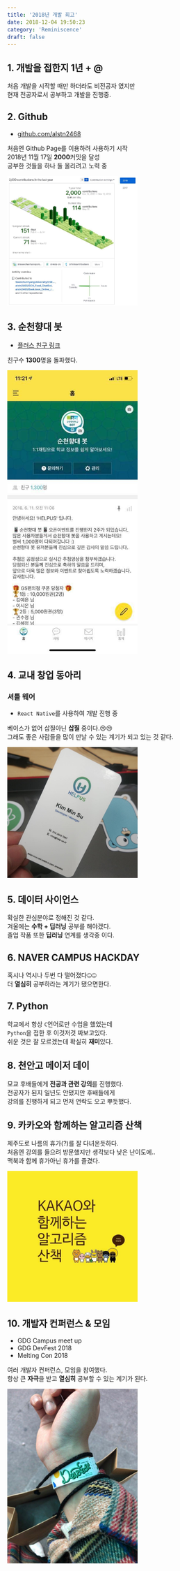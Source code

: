 ```yaml
---
title: '2018년 개발 회고'
date: 2018-12-04 19:50:23
category: 'Reminiscence'
draft: false
---
```


## 1. 개발을 접한지 1년 + @

처음 개발을 시작할 때만 하더라도 비전공자 였지만<br/>
현재 전공자로서 공부하고 개발을 진행중.

## 2. Github

- [github.com/alstn2468](https://github.com/alstn2468)

처음엔 Github Page를 이용하려 사용하기 시작<br/>
2018년 11월 17일 **2000**커밋을 달성<br/>
공부한 것들을 하나 둘 올리려고 노력 중<br/>

<img src="/assets/2018-12-04-회고/1.jpg" width="300" height="auto">

## 3. 순천향대 봇

- [플러스 친구 링크](http://pf.kakao.com/_lxmrmC)

친구수 **1300**명을 돌파했다.

<img src="/assets/2018-12-04-회고/2.jpg" width="300" height="auto">

## 4. 교내 창업 동아리

### 셔틀 웨어

- `React Native`를 사용하여 개발 진행 중<br/>

베이스가 없어 삽질아닌 **삽질** 중이다.😢😢<br/>
그래도 좋은 사람들을 많이 만날 수 있는 계기가 되고 있는 것 같다.

<img src="/assets/2018-12-04-회고/3.jpg" width="300" height="auto">

## 5. 데이터 사이언스

확실한 관심분야로 정해진 것 같다.<br/>
겨울에는 **수학 + 딥러닝** 공부를 해야겠다.<br/>
졸업 작품 또한 **딥러닝** 연계를 생각중 이다.<br/>

## 6. NAVER CAMPUS HACKDAY

혹시나 역시나 두번 다 떨어졌다🤐🤐<br/>
더 **열심히** 공부하라는 계기가 됐으면한다.

## 7. Python

학교에서 항상 `C`언어로만 수업을 했었는데<br/>
`Python`을 접한 후 이것저것 짜보고있다.<br/>
쉬운 것은 잘 모르겠는데 확실히 **재미**있다.

## 8. 천안고 메이저 데이

모교 후배들에게 **전공과 관련 강의**를 진행했다.<br/>
전공자가 된지 일년도 안됐지만 후배들에게<br/>
강의를 진행하게 되고 먼저 연락도 오고 뿌듯했다.<br/>

## 9. 카카오와 함께하는 알고리즘 산책

제주도로 나름의 휴가(?)를 잘 다녀온듯하다.<br/>
처음엔 강의를 들으려 방문했지만 생각보다 낮은 난이도에..<br/>
맥북과 함께 휴가아닌 휴가를 즐겼다.

<img src="/assets/2018-12-04-회고/4.jpg" width="300" height="auto">

## 10. 개발자 컨퍼런스 & 모임

- GDG Campus meet up
- GDG DevFest 2018
- Melting Con 2018

여러 개발자 컨퍼런스, 모임을 참여했다.<br/>
항상 큰 **자극**을 받고 **열심히** 공부할 수 있는 계기가 된다.

<img src="/assets/2018-12-04-회고/5.jpg" width="300" height="auto">
